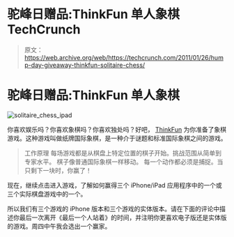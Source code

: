 # 驼峰日赠品:ThinkFun 单人象棋 TechCrunch

> 原文：<https://web.archive.org/web/https://techcrunch.com/2011/01/26/hump-day-giveaway-thinkfun-solitaire-chess/>

# 驼峰日赠品:ThinkFun 单人象棋

![](img/a16e3ce4106d162f6a3a12fe19b12a00.png "solitaire_chess_ipad")

你喜欢娱乐吗？你喜欢象棋吗？你喜欢独处吗？好吧， [ThinkFun](https://web.archive.org/web/20221209230350/http://www.thinkfun.com/) 为你准备了象棋游戏。这种游戏叫做纸牌国际象棋，是一种介于谜题和标准国际象棋之间的游戏。

> 工作原理
> 每场游戏都是从棋盘上特定位置的棋子开始。挑战范围从简单到专家水平。
> 棋子像普通国际象棋一样移动。
> 每一个动作都必须是捕捉。当只剩下一块时，你赢了！

现在，继续点击进入游戏，了解如何赢得三个 iPhone/iPad 应用程序中的一个或三个实际棋盘游戏中的一个。

所以我们有三个游戏的 iPhone 版本和三个游戏的实体版本。请在下面的评论中描述你最后一次离开《最后一个人站着》的时间，并注明你更喜欢电子版还是实体版的游戏。周四中午我会选出一个赢家。